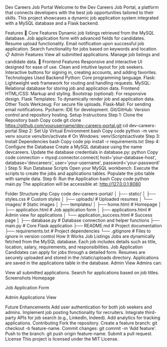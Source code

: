 Dev Careers Job Portal
Welcome to the Dev Careers Job Portal, a platform that connects developers with the best job opportunities tailored to their skills. This project showcases a dynamic job application system integrated with a MySQL database and a Flask backend.

Features
🎯 Core Features
Dynamic job listings retrieved from the MySQL database.
Job application form with advanced fields for candidates.
Resume upload functionality.
Email notification upon successful job application.
Search functionality for jobs based on keywords and location.
📋 Admin Features
View all submitted applications.
Manage job listings and candidate data.
🎨 Frontend Features
Responsive and interactive UI designed for ease of use.
Clean and intuitive layout for job seekers.
Interactive buttons for signing in, creating accounts, and adding favorites.
Technologies Used
Backend
Python: Core programming language.
Flask: Lightweight web framework for routing and handling requests.
MySQL: Relational database for storing job and application data.
Frontend
HTML/CSS: Markup and styling.
Bootstrap (optional): For responsive design.
Flask Templates: To dynamically render job and application data.
Other Tools
Werkzeug: For secure file uploads.
Flask-Mail: For sending email notifications.
Pycharm: IDE for development.
Git/GitHub: Version control and repository hosting.
Setup Instructions
Step 1: Clone the Repository
bash
Copy code
git clone https://github.com/yourusername/dev-careers-portal.git
cd dev-careers-portal
Step 2: Set Up Virtual Environment
bash
Copy code
python -m venv venv
source venv/bin/activate  # On Windows: venv\Scripts\activate
Step 3: Install Dependencies
bash
Copy code
pip install -r requirements.txt
Step 4: Configure the Database
Create a MySQL database using the name devcareers.
Update the database credentials in database.py:
python
Copy code
connection = mysql.connector.connect(
    host='your-database-host',
    database='devcareers',
    user='your-username',
    password='your-password'
)
Step 5: Run Database Scripts
Open your MySQL workbench.
Execute the scripts to create the jobs and applications tables.
Populate the jobs table with sample data.
Step 6: Run the Application
bash
Copy code
python main.py
The application will be accessible at: http://127.0.0.1:8080

Folder Structure
php
Copy code
dev-careers-portal/
│
├── static/
│   ├── styles.css         # Custom styles
│   ├── uploads/           # Uploaded resumes
│   └── images/            # Static images
│
├── templates/
│   ├── home.html          # Homepage
│   ├── application.html   # Job application form
│   ├── applications.html  # Admin view for applications
│   └── application_success.html  # Success page
│
├── database.py            # Database connection and helper functions
├── main.py                # Core Flask application
├── README.md              # Project documentation
├── requirements.txt       # Project dependencies
└── .gitignore             # Files to ignore in version control
How It Works
Job Listings
Jobs are dynamically fetched from the MySQL database.
Each job includes details such as title, location, salary, requirements, and responsibilities.
Job Application
Candidates can apply for jobs through a detailed form.
Resumes are securely uploaded and stored in the /static/uploads directory.
Applications are saved in the applications table in the database.
Admin View
Admins can:

View all submitted applications.
Search for applications based on job titles.
Screenshots
Homepage

Job Application Form

Admin Applications View

Future Enhancements
Add user authentication for both job seekers and admins.
Implement job posting functionality for recruiters.
Integrate third-party APIs for job search (e.g., LinkedIn, Indeed).
Add analytics for tracking applications.
Contributing
Fork the repository.
Create a feature branch: git checkout -b feature-name.
Commit changes: git commit -m 'Add feature'.
Push to the branch: git push origin feature-name.
Submit a pull request.
License
This project is licensed under the MIT License.
